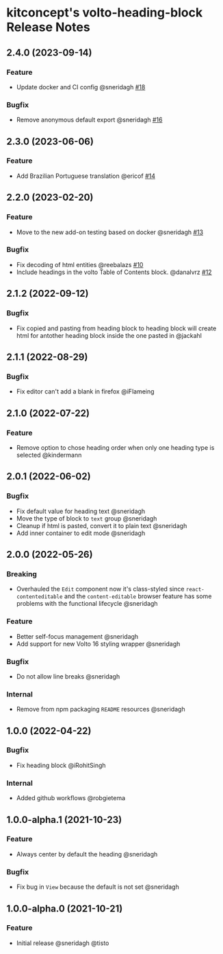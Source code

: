 # kitconcept's volto-heading-block Release Notes

<!-- You should *NOT* be adding new change log entries to this file.
     You should create a file in the news directory instead.
     For helpful instructions, please see:
     https://6.docs.plone.org/volto/developer-guidelines/contributing.html#create-a-pull-request
-->

<!-- towncrier release notes start -->

## 2.4.0 (2023-09-14)

### Feature

- Update docker and CI config @sneridagh [#18](https://github.com/kitconcept/volto-export/pull/18)

### Bugfix

- Remove anonymous default export @sneridagh [#16](https://github.com/kitconcept/volto-export/pull/16)


## 2.3.0 (2023-06-06)

### Feature

- Add Brazilian Portuguese translation @ericof [#14](https://github.com/kitconcept/volto-export/pull/14)


## 2.2.0 (2023-02-20)

### Feature

- Move to the new add-on testing based on docker @sneridagh [#13](https://github.com/kitconcept/volto-export/pull/13)

### Bugfix

- Fix decoding of html entities @reebalazs [#10](https://github.com/kitconcept/volto-export/pull/10)
- Include headings in the volto Table of Contents block. @danalvrz [#12](https://github.com/kitconcept/volto-export/pull/12)


## 2.1.2 (2022-09-12)

### Bugfix

- Fix copied and pasting from heading block to heading block will create html for antother heading block inside the one pasted in @jackahl

## 2.1.1 (2022-08-29)

### Bugfix

- Fix editor can't add a blank in firefox @iFlameing

## 2.1.0 (2022-07-22)

### Feature

- Remove option to chose heading order when only one heading type is selected @kindermann

## 2.0.1 (2022-06-02)

### Bugfix

- Fix default value for heading text @sneridagh
- Move the type of block to `text` group @sneridagh
- Cleanup if html is pasted, convert it to plain text @sneridagh
- Add inner container to edit mode @sneridagh

## 2.0.0 (2022-05-26)

### Breaking

- Overhauled the `Edit` component now it's class-styled since `react-contenteditable` and the `content-editable` browser feature has some problems with the functional lifecycle @sneridagh

### Feature

- Better self-focus management @sneridagh
- Add support for new Volto 16 styling wrapper @sneridagh

### Bugfix

- Do not allow line breaks @sneridagh

### Internal

- Remove from npm packaging `README` resources @sneridagh

## 1.0.0 (2022-04-22)

### Bugfix

- Fix heading block @iRohitSingh

### Internal

- Added github workflows @robgietema

## 1.0.0-alpha.1 (2021-10-23)

### Feature

- Always center by default the heading @sneridagh

### Bugfix

- Fix bug in `View` because the default is not set @sneridagh

## 1.0.0-alpha.0 (2021-10-21)

### Feature

- Initial release @sneridagh @tisto
